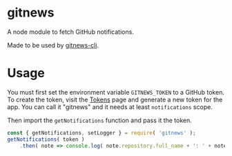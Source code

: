 # gitnews

A node module to fetch GitHub notifications.

Made to be used by [gitnews-cli](https://github.com/sirbrillig/gitnews-cli).

# Usage

You must first set the environment variable `GITNEWS_TOKEN` to a GitHub token. To create the token, visit the [Tokens](https://github.com/settings/tokens) page and generate a new token for the app. You can call it "gitnews" and it needs at least `notifications` scope.

Then import the `getNotifications` function and pass it the token.

```js
const { getNotifications, setLogger } = require( 'gitnews' );
getNotifications( token )
	.then( note => console.log( note.repository.full_name + ': ' + note.title + ' -- ' + note.html_url ) );
```

